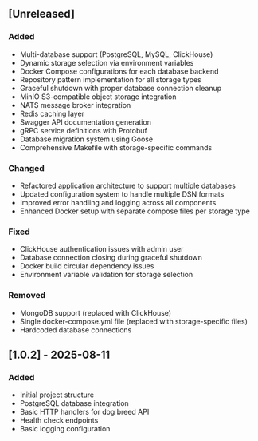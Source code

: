 ## [Unreleased]

### Added
- Multi-database support (PostgreSQL, MySQL, ClickHouse)
- Dynamic storage selection via environment variables
- Docker Compose configurations for each database backend
- Repository pattern implementation for all storage types
- Graceful shutdown with proper database connection cleanup
- MinIO S3-compatible object storage integration
- NATS message broker integration
- Redis caching layer
- Swagger API documentation generation
- gRPC service definitions with Protobuf
- Database migration system using Goose
- Comprehensive Makefile with storage-specific commands

### Changed
- Refactored application architecture to support multiple databases
- Updated configuration system to handle multiple DSN formats
- Improved error handling and logging across all components
- Enhanced Docker setup with separate compose files per storage type

### Fixed
- ClickHouse authentication issues with admin user
- Database connection closing during graceful shutdown
- Docker build circular dependency issues
- Environment variable validation for storage selection

### Removed
- MongoDB support (replaced with ClickHouse)
- Single docker-compose.yml file (replaced with storage-specific files)
- Hardcoded database connections

## [1.0.2] - 2025-08-11

### Added
- Initial project structure
- PostgreSQL database integration
- Basic HTTP handlers for dog breed API
- Health check endpoints
- Basic logging configuration




